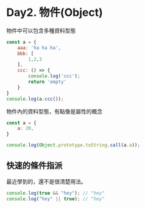 # Day2. 物件(Object)

物件中可以包含多種資料型態

```javascript
const a = {
    aaa: 'ha ha ha',
    bbb: [
        1,2,3
    ],
    ccc: () => {
        console.log('ccc');
        return 'empty'
    }
}
console.log(a.ccc());
```

物件內的資料型態，有點像是屬性的概念

```javascript
const a = {
    a: 20,
}

console.log(Object.prototype.toString.call(a.a));
```

## 快速的條件指派

最近學到的，還不是很清楚用法。

```javascript
console.log(true && "hey"); // "hey"
console.log("hey" || true); // "hey"
```
